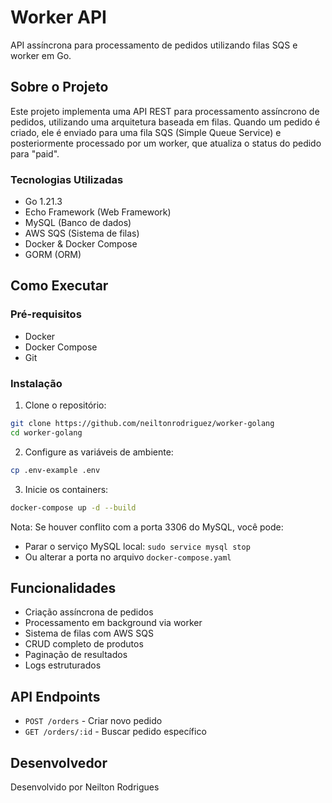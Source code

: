 # Worker API

API assíncrona para processamento de pedidos utilizando filas SQS e worker em Go.

## Sobre o Projeto

Este projeto implementa uma API REST para processamento assíncrono de pedidos, utilizando uma arquitetura baseada em filas. Quando um pedido é criado, ele é enviado para uma fila SQS (Simple Queue Service) e posteriormente processado por um worker, que atualiza o status do pedido para "paid".

### Tecnologias Utilizadas

- Go 1.21.3
- Echo Framework (Web Framework)
- MySQL (Banco de dados)
- AWS SQS (Sistema de filas)
- Docker & Docker Compose
- GORM (ORM)


## Como Executar

### Pré-requisitos

- Docker
- Docker Compose
- Git

### Instalação

1. Clone o repositório:
```bash
git clone https://github.com/neiltonrodriguez/worker-golang
cd worker-golang
```

2. Configure as variáveis de ambiente:
```bash
cp .env-example .env
```

3. Inicie os containers:
```bash
docker-compose up -d --build
```

Nota: Se houver conflito com a porta 3306 do MySQL, você pode:
- Parar o serviço MySQL local: `sudo service mysql stop`
- Ou alterar a porta no arquivo `docker-compose.yaml`

## Funcionalidades

- Criação assíncrona de pedidos
- Processamento em background via worker
- Sistema de filas com AWS SQS
- CRUD completo de produtos
- Paginação de resultados
- Logs estruturados

## API Endpoints

- `POST /orders` - Criar novo pedido
- `GET /orders/:id` - Buscar pedido específico

## Desenvolvedor

Desenvolvido por Neilton Rodrigues